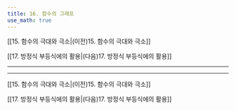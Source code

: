 ```yaml
---
title: 16. 함수의 그래프
use_math: true
---
```

[[15. 함수의 극대와 극소|(이전)15. 함수의 극대와 극소]]

[[17. 방정식 부등식에의 활용|(다음)17. 방정식 부등식에의 활용]]

***





***

[[15. 함수의 극대와 극소|(이전)15. 함수의 극대와 극소]]

[[17. 방정식 부등식에의 활용|(다음)17. 방정식 부등식에의 활용]]